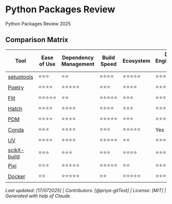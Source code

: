 # Python Packages Review
Python Packages Review 2025

## Comparison Matrix

| Tool | Ease of Use | Dependency Management | Build Speed | Ecosystem | Data Engineering Fit | Relevant in 2025
|------|-------------|----------------------|-------------|-----------|---------------------|---------------------| 
| [setuptools](https://setuptools.pypa.io/en/latest/userguide/quickstart.html) | ⭐⭐⭐ | ⭐⭐ | ⭐⭐⭐⭐ | ⭐⭐⭐⭐⭐ | ⭐⭐⭐ |
| [Poetry](https://python-poetry.org/) | ⭐⭐⭐⭐ | ⭐⭐⭐⭐⭐ | ⭐⭐⭐ | ⭐⭐⭐⭐ | ⭐⭐⭐⭐⭐ | Yes |
| [Flit](https://flit.pypa.io/en/stable/) | ⭐⭐⭐⭐⭐ | ⭐⭐ | ⭐⭐⭐⭐⭐ | ⭐⭐⭐ | ⭐⭐⭐ |
| [Hatch](https://hatch.pypa.io/latest/) | ⭐⭐⭐⭐ | ⭐⭐⭐⭐ | ⭐⭐⭐⭐ | ⭐⭐⭐ | ⭐⭐⭐⭐ | Yes |
| [PDM](https://pdm-project.org/en/latest/) | ⭐⭐⭐⭐ | ⭐⭐⭐⭐ | ⭐⭐⭐⭐⭐ | ⭐⭐⭐ | ⭐⭐⭐⭐ |
| [Conda](https://docs.conda.io/projects/conda/en/latest/user-guide/getting-started.html#managing-python) | ⭐⭐⭐ | ⭐⭐⭐⭐ | ⭐⭐⭐ | ⭐⭐⭐⭐⭐ | Yes |⭐⭐⭐⭐⭐ |
| [UV](https://docs.astral.sh/uv/guides/install-python/) | ⭐⭐⭐⭐ | ⭐⭐⭐⭐ | ⭐⭐⭐⭐⭐ | ⭐⭐ | ⭐⭐⭐⭐⭐ | Yes |
| [scikit-build](https://pypi.org/project/scikit-build/) | ⭐⭐⭐ | ⭐⭐⭐ | ⭐⭐⭐ | ⭐⭐⭐⭐ | ⭐⭐⭐⭐⭐ |
| [Pixi](https://pixi.sh/latest/) | ⭐⭐⭐ | ⭐⭐⭐⭐⭐ | ⭐⭐⭐⭐⭐ | ⭐⭐ | ⭐⭐⭐⭐⭐ | Yes |
| [Docker](https://www.docker.com/blog/how-to-dockerize-your-python-applications/) | ⭐⭐ | ⭐⭐⭐⭐⭐ | ⭐⭐ | ⭐⭐⭐⭐⭐ | ⭐⭐⭐⭐⭐ | Yes |

*Last updated: [17/072025] | Contributors: [@priya-gitTest] | License: [MIT]  | Generated with help of Claude*
